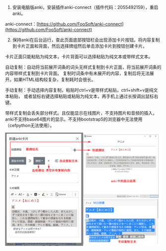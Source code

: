 1. 安装电脑版anki，安装插件anki-connect（插件代码：2055492159），重启anki。

anki-connect：[https://github.com/FooSoft/anki-connect](https://github.com/FooSoft/anki-connect)

2. 保持anki在后台运行，查此页面底部按钮栏会出现添加卡片按钮。将内容复制到卡片正面和背面，然后选择牌组然后单击添加卡片到按钮创建卡片。

卡片正面只能粘贴为纯文本，卡片背面可以选择粘贴为纯文本或带样式文本。

自动复制：自动将当前展开词条的词头无样式复制到卡片正面，将当前展开词条的内容带样式复制到卡片背面。
复制时词条中有未展开的内容，复制后将无法展开。如果HTML结构较复杂，复制耗时会很长。

手动复制：手动选择内容复制，粘贴时ctrl+v是带样式粘贴，ctrl+shift+v是纯文本粘贴，
或者鼠标右键选择粘贴或粘贴为纯文本，再手机上通过长按调出鼠标右键。

带样式复制会丢失部分样式。且仅能显示在线图片，不支持图片和音频的插入，anki不支持base64图片的显示。不支持bootstrap5的浏览器中无法使用（cefpython无法使用）。

![图片](img/img080901.png?raw=true)